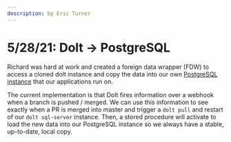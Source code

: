 ```yaml
---
description: by Eric Turner
---
```


# 5/28/21: Dolt → PostgreSQL

Richard was hard at work and created a foreign data wrapper \(FDW\) to access a cloned dolt instance and copy the data into our own [PostgreSQL instance](../../activities/data-collection/hadoop-datasets-mirror.md) that our applications run on.

The current implementation is that Dolt fires information over a webhook when a branch is pushed / merged. We can use this information to see exactly when a PR is merged into master and trigger a `dolt pull` and restart of our `dolt sql-server` instance. Then, a stored procedure will activate to load the new data into our PostgreSQL instance so we always have a stable, up-to-date, local copy.


